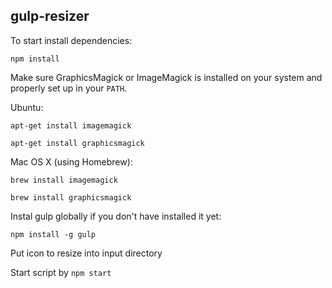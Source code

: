 ## gulp-resizer

To start install dependencies:

``npm install``

Make sure GraphicsMagick or ImageMagick is installed on your system and properly set up in your ``PATH``.

Ubuntu:

``apt-get install imagemagick``

``apt-get install graphicsmagick``

Mac OS X (using Homebrew):

``brew install imagemagick``

``brew install graphicsmagick``

Instal gulp globally if you don't have installed it yet:

``npm install -g gulp``

Put icon to resize into input directory

Start script by
``npm start``